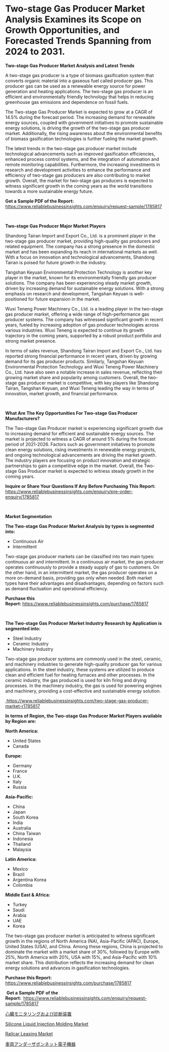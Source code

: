 <p><h1>Two-stage Gas Producer Market Analysis Examines its Scope on Growth Opportunities, and Forecasted Trends Spanning from 2024 to 2031.</h1></p><p><strong>Two-stage Gas Producer Market Analysis and Latest Trends</strong></p>
<p><p>A two-stage gas producer is a type of biomass gasification system that converts organic material into a gaseous fuel called producer gas. This producer gas can be used as a renewable energy source for power generation and heating applications. The two-stage gas producer is an efficient and environmentally friendly technology that helps in reducing greenhouse gas emissions and dependence on fossil fuels.</p><p>The Two-stage Gas Producer Market is expected to grow at a CAGR of 14.5% during the forecast period. The increasing demand for renewable energy sources, coupled with government initiatives to promote sustainable energy solutions, is driving the growth of the two-stage gas producer market. Additionally, the rising awareness about the environmental benefits of biomass gasification technologies is further fueling the market growth.</p><p>The latest trends in the two-stage gas producer market include technological advancements such as improved gasification efficiencies, enhanced process control systems, and the integration of automation and remote monitoring capabilities. Furthermore, the increasing investments in research and development activities to enhance the performance and efficiency of two-stage gas producers are also contributing to market growth. Overall, the market for two-stage gas producers is expected to witness significant growth in the coming years as the world transitions towards a more sustainable energy future.</p></p>
<p><strong>Get a Sample PDF of the Report:&nbsp;</strong> <a href="https://www.reliablebusinessinsights.com/enquiry/request-sample/1785817">https://www.reliablebusinessinsights.com/enquiry/request-sample/1785817</a></p>
<p>&nbsp;</p>
<p><strong>Two-stage Gas Producer Major Market Players</strong></p>
<p><p>Shandong Tairan Import and Export Co., Ltd. is a prominent player in the two-stage gas producer market, providing high-quality gas producers and related equipment. The company has a strong presence in the domestic market and has been expanding its reach in international markets as well. With a focus on innovation and technological advancements, Shandong Tairan is poised for future growth in the industry.</p><p>Tangshan Keyuan Environmental Protection Technology is another key player in the market, known for its environmentally friendly gas producer solutions. The company has been experiencing steady market growth, driven by increasing demand for sustainable energy solutions. With a strong emphasis on research and development, Tangshan Keyuan is well-positioned for future expansion in the market.</p><p>Wuxi Teneng Power Machinery Co., Ltd. is a leading player in the two-stage gas producer market, offering a wide range of high-performance gas producer systems. The company has witnessed significant growth in recent years, fueled by increasing adoption of gas producer technologies across various industries. Wuxi Teneng is expected to continue its growth trajectory in the coming years, supported by a robust product portfolio and strong market presence.</p><p>In terms of sales revenue, Shandong Tairan Import and Export Co., Ltd. has reported strong financial performance in recent years, driven by growing demand for its gas producer products. Similarly, Tangshan Keyuan Environmental Protection Technology and Wuxi Teneng Power Machinery Co., Ltd. have also seen a notable increase in sales revenue, reflecting their growing market share and popularity among customers. Overall, the two-stage gas producer market is competitive, with key players like Shandong Tairan, Tangshan Keyuan, and Wuxi Teneng leading the way in terms of innovation, market growth, and financial performance.</p></p>
<p>&nbsp;</p>
<p><strong>What Are The Key Opportunities For Two-stage Gas Producer Manufacturers?</strong></p>
<p><p>The Two-stage Gas Producer market is experiencing significant growth due to increasing demand for efficient and sustainable energy sources. The market is projected to witness a CAGR of around 5% during the forecast period of 2021-2026. Factors such as government initiatives to promote clean energy solutions, rising investments in renewable energy projects, and ongoing technological advancements are driving the market growth. The industry players are focusing on product innovation and strategic partnerships to gain a competitive edge in the market. Overall, the Two-stage Gas Producer market is expected to witness steady growth in the coming years.</p></p>
<p><strong>Inquire or Share Your Questions If Any Before Purchasing This Report:</strong> <a href="https://www.reliablebusinessinsights.com/enquiry/pre-order-enquiry/1785817">https://www.reliablebusinessinsights.com/enquiry/pre-order-enquiry/1785817</a></p>
<p>&nbsp;</p>
<p><strong>Market Segmentation</strong></p>
<p><strong>The Two-stage Gas Producer Market Analysis by types is segmented into:</strong></p>
<p><ul><li>Continuous Air</li><li>Intermittent</li></ul></p>
<p><p>Two-stage gas producer markets can be classified into two main types: continuous air and intermittent. In a continuous air market, the gas producer operates continuously to provide a steady supply of gas to customers. On the other hand, in an intermittent market, the gas producer operates on a more on-demand basis, providing gas only when needed. Both market types have their advantages and disadvantages, depending on factors such as demand fluctuation and operational efficiency.</p></p>
<p><strong>Purchase this Report:&nbsp;</strong><a href="https://www.reliablebusinessinsights.com/purchase/1785817">https://www.reliablebusinessinsights.com/purchase/1785817</a></p>
<p>&nbsp;</p>
<p><strong>The Two-stage Gas Producer Market Industry Research by Application is segmented into:</strong></p>
<p><ul><li>Steel Industry</li><li>Ceramic Industry</li><li>Machinery Industry</li></ul></p>
<p><p>Two-stage gas producer systems are commonly used in the steel, ceramic, and machinery industries to generate high-quality producer gas for various applications. In the steel industry, these systems are utilized to produce clean and efficient fuel for heating furnaces and other processes. In the ceramic industry, the gas produced is used for kiln firing and drying processes. In the machinery industry, the gas is used for powering engines and machinery, providing a cost-effective and sustainable energy solution.</p></p>
<p><a href="https://www.reliablebusinessinsights.com/two-stage-gas-producer-market-r1785817">&nbsp;https://www.reliablebusinessinsights.com/two-stage-gas-producer-market-r1785817</a></p>
<p><strong>In terms of Region, the Two-stage Gas Producer Market Players available by Region are:</strong></p>
<p>
    <p> <strong> North America: </strong>
        <ul>
            <li>United States</li>
            <li>Canada</li>
        </ul>
        </p> 
    <p> <strong> Europe: </strong>
        <ul>
            <li>Germany</li>
            <li>France</li>
            <li>U.K.</li>
            <li>Italy</li>
            <li>Russia</li>
        </ul>
        </p> 
    <p> <strong> Asia-Pacific: </strong>
        <ul>
            <li>China</li>
            <li>Japan</li>
            <li>South Korea</li>
            <li>India</li>
            <li>Australia</li>
            <li>China Taiwan</li>
            <li>Indonesia</li>
            <li>Thailand</li>
            <li>Malaysia</li>
        </ul>
        </p> 
    <p> <strong> Latin America: </strong>
        <ul>
            <li>Mexico</li>
            <li>Brazil</li>
            <li>Argentina Korea</li>
            <li>Colombia</li>
        </ul>
        </p> 
    <p> <strong> Middle East & Africa: </strong>
        <ul>
            <li>Turkey</li>
            <li>Saudi</li>
            <li>Arabia</li>
            <li>UAE</li>
            <li>Korea</li>
        </ul>
    </p>
    </p>
<p><p>The two-stage gas producer market is anticipated to witness significant growth in the regions of North America (NA), Asia-Pacific (APAC), Europe, United States (USA), and China. Among these regions, China is projected to dominate the market with a market share of 30%, followed by Europe with 25%, North America with 20%, USA with 15%, and Asia-Pacific with 10% market share. This distribution reflects the increasing demand for clean energy solutions and advances in gasification technologies.</p></p>
<p><strong>Purchase this Report: </strong><a href="https://www.reliablebusinessinsights.com/purchase/1785817">https://www.reliablebusinessinsights.com/purchase/1785817</a></p>
<p>&nbsp;<strong>Get a Sample PDF of the Report:&nbsp;&nbsp;</strong><a href="https://www.reliablebusinessinsights.com/enquiry/request-sample/1785817">https://www.reliablebusinessinsights.com/enquiry/request-sample/1785817</a></p>
<p><strong></strong></p>
<p><p><a href="https://github.com/TysonKub/Market-Research-Report-List-1/blob/main/9938636105174.md">心臓モニタリングおよび診断装置</a></p><p><a href="https://www.linkedin.com/pulse/silicone-liquid-injection-molding-market-trends-analysis-x3kje">Silicone Liquid Injection Molding Market</a></p><p><a href="https://www.linkedin.com/pulse/railcar-leasing-market-analysis-its-cagr-segmentation-yzfre">Railcar Leasing Market</a></p><p><a href="https://github.com/RaeJenkins1952/Market-Research-Report-List-1/blob/main/7737722105173.md">車両アンダーザボンネット電子機器</a></p></p>